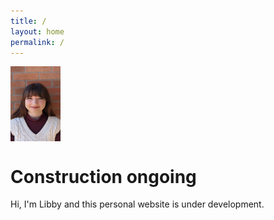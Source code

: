 ```yaml
---
title: /
layout: home
permalink: /
---
```


<img src="graphics/headshot.jpg" alt="Headshot" width=80 height=120 align="center">

# Construction ongoing
Hi, I'm Libby and this personal website is under development. 



